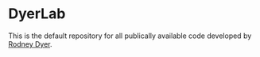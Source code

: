 # DyerLab

This is the default repository for all publically available code developed by [Rodney Dyer](https://dyerlab.org).

